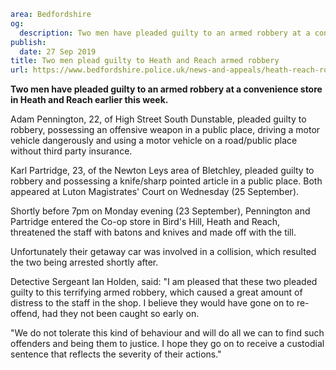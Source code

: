 ```yaml
area: Bedfordshire
og:
  description: Two men have pleaded guilty to an armed robbery at a convenience store in Heath and Reach earlier this week.
publish:
  date: 27 Sep 2019
title: Two men plead guilty to Heath and Reach armed robbery
url: https://www.bedfordshire.police.uk/news-and-appeals/heath-reach-robbery-sept19
```

**Two men have pleaded guilty to an armed robbery at a convenience store in Heath and Reach earlier this week.**

Adam Pennington, 22, of High Street South Dunstable, pleaded guilty to robbery, possessing an offensive weapon in a public place, driving a motor vehicle dangerously and using a motor vehicle on a road/public place without third party insurance.

Karl Partridge, 23, of the Newton Leys area of Bletchley, pleaded guilty to robbery and possessing a knife/sharp pointed article in a public place. Both appeared at Luton Magistrates' Court on Wednesday (25 September).

Shortly before 7pm on Monday evening (23 September), Pennington and Partridge entered the Co-op store in Bird's Hill, Heath and Reach, threatened the staff with batons and knives and made off with the till.

Unfortunately their getaway car was involved in a collision, which resulted the two being arrested shortly after.

Detective Sergeant Ian Holden, said: "I am pleased that these two pleaded guilty to this terrifying armed robbery, which caused a great amount of distress to the staff in the shop. I believe they would have gone on to re-offend, had they not been caught so early on.

"We do not tolerate this kind of behaviour and will do all we can to find such offenders and being them to justice. I hope they go on to receive a custodial sentence that reflects the severity of their actions."
